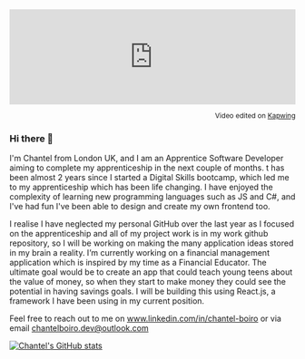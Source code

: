 <div style="height: 0; padding-bottom: calc(33.33%); position:relative; width: 100%;"><iframe allow="autoplay; gyroscope;" allowfullscreen height="100%" referrerpolicy="strict-origin" src="https://www.kapwing.com/e/6518172994716e7a2ddf3461?autoplay=true" style="border:0; height:100%; left:0; overflow:hidden; position:absolute; top:0; width:100%" title="Embedded content made on Kapwing" width="100%"></iframe></div><p style="font-size: 12px; text-align: right;">Video edited on <a href="https://www.kapwing.com/video-editor">Kapwing</a></p>

### Hi there 👋

I'm Chantel from London UK, and I am an Apprentice Software Developer aiming to complete my apprenticeship in the next couple of months. t has been almost 2 years since I started a Digital Skills bootcamp, which led me to my apprenticeship which has been life changing. I have enjoyed the complexity of learning new programming languages such as JS and C#, and I've had fun I've been able to design and create my own frontend too. 

I realise I have neglected my personal GitHub over the last year as I focused on the apprenticeship and all of my project work is in my work github repository, so I will be working on making the many application ideas stored in my brain a reality. I’m currently working on a financial management application which is inspired by my time as a Financial Educator. The ultimate goal would be to create an app that could teach young teens about the value of money, so when they start to make money they could see the potential in having savings goals. I will be building this using React.js, a framework I have been using in my current position. 

Feel free to reach out to me on www.linkedin.com/in/chantel-boiro or via email chantelboiro.dev@outlook.com

[![Chantel's GitHub stats](https://github-readme-stats.vercel.app/api?username=chantelVb)](https://github.com/anuraghazra/github-readme-stats)
